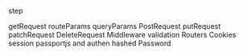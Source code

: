 step 

getRequest
routeParams
queryParams
PostRequest
putRequest
patchRequest
DeleteRequest
Middleware
validation
Routers
Cookies
session
passportjs and authen
hashed Password
